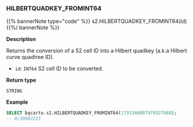 ### HILBERTQUADKEY_FROMINT64

{{% bannerNote type="code" %}}
s2.HILBERTQUADKEY_FROMINT64(id)
{{%/ bannerNote %}}

**Description**

Returns the conversion of a S2 cell ID into a Hilbert quadkey (a.k.a Hilbert curve quadtree ID).

* `id`: `INT64` S2 cell ID to be converted.

**Return type**

`STRING`

**Example**

```sql
SELECT bqcarto.s2.HILBERTQUADKEY_FROMINT64(1735346007979327488);
-- 0/30002221
```